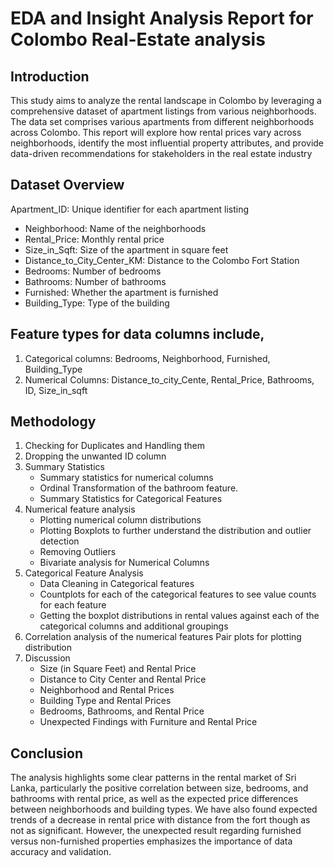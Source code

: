 # EDA and Insight Analysis Report for Colombo Real-Estate analysis

## Introduction
This study aims to analyze the rental landscape in Colombo by leveraging a comprehensive dataset of apartment listings from various neighborhoods. 
The data set comprises various apartments from different neighborhoods across Colombo. This report will explore how rental prices vary across neighborhoods, identify the most influential property attributes, and provide data-driven recommendations for stakeholders in the real estate industry

## Dataset Overview

Apartment_ID: Unique identifier for each apartment listing 
 * Neighborhood: Name of the neighborhoods 
 * Rental_Price: Monthly rental price 
 * Size_in_Sqft: Size of the apartment in square feet 
 * Distance_to_City_Center_KM: Distance to the Colombo Fort Station 
 * Bedrooms: Number of bedrooms 
 * Bathrooms: Number of bathrooms 
 * Furnished: Whether the apartment is furnished 
 * Building_Type: Type of the building

## Feature types for data columns include,
1. Categorical columns: Bedrooms, Neighborhood, Furnished, Building_Type 
2. Numerical Columns: Distance_to_city_Cente, Rental_Price, Bathrooms, ID, Size_in_sqft

## Methodology
1. Checking for Duplicates and Handling them
2. Dropping the unwanted ID column
3. Summary Statistics
   * Summary statistics for numerical columns
   * Ordinal Transformation of the bathroom feature.
   * Summary Statistics for Categorical Features
4. Numerical feature analysis
   * Plotting numerical column distributions
   * Plotting Boxplots to further understand the distribution and outlier detection
   * Removing Outliers
   * Bivariate analysis for Numerical Columns
5. Categorical Feature Analysis
   * Data Cleaning in Categorical features
   * Countplots for each of the categorical features to see value counts for each feature
   * Getting the boxplot distributions in rental values against each of the categorical columns and additional groupings
6. Correlation analysis of the numerical features Pair plots for plotting distribution
7. Discussion
   * Size (in Square Feet) and Rental Price
   * Distance to City Center and Rental Price
   * Neighborhood and Rental Prices
   * Building Type and Rental Prices
   * Bedrooms, Bathrooms, and Rental Price
   * Unexpected Findings with Furniture and Rental Price

## Conclusion
The analysis highlights some clear patterns in the rental market of Sri Lanka, particularly the positive correlation between size, bedrooms, and bathrooms with rental price, as well as the expected price differences between neighborhoods and building types.
We have also found expected trends of a decrease in rental price with distance from the fort though as not as significant.
However, the unexpected result regarding furnished versus non-furnished properties emphasizes the importance of data accuracy and validation.
